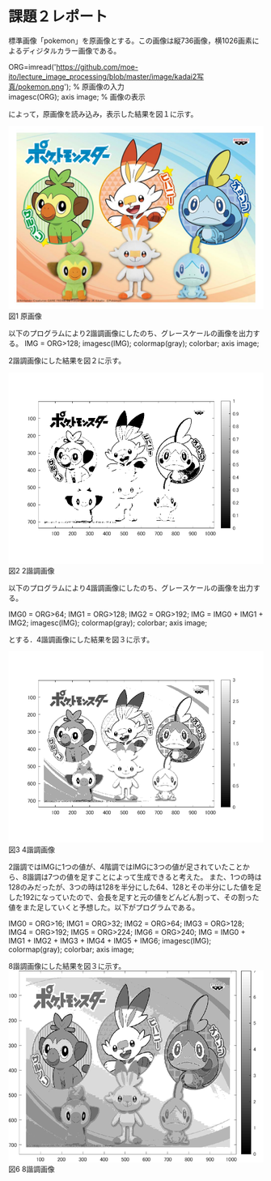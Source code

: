 # 課題２レポート

標準画像「pokemon」を原画像とする。この画像は縦736画像，横1026画素によるディジタルカラー画像である。

ORG=imread('https://github.com/moe-ito/lecture_image_processing/blob/master/image/kadai2写真/pokemon.png'); % 原画像の入力  
imagesc(ORG); axis image; % 画像の表示

によって，原画像を読み込み，表示した結果を図１に示す。

![原画像](https://github.com/moe-ito/lecture_image_processing/blob/master/image/kadai2写真/pokemon.png)  
図1 原画像

以下のプログラムにより2諧調画像にしたのち、グレースケールの画像を出力する。
IMG = ORG>128;
imagesc(IMG); colormap(gray); colorbar;  axis image;

2諧調画像にした結果を図２に示す。

![原画像](https://github.com/moe-ito/lecture_image_processing/blob/master/image/kadai2写真/2.png)  
図2 2諧調画像

以下のプログラムにより4諧調画像にしたのち、グレースケールの画像を出力する。

IMG0 = ORG>64;
IMG1 = ORG>128;
IMG2 = ORG>192;
IMG = IMG0 + IMG1 + IMG2;
imagesc(IMG); colormap(gray); colorbar;  axis image;

とする．4諧調画像にした結果を図３に示す。

![原画像](https://github.com/moe-ito/lecture_image_processing/blob/master/image/kadai2写真/3.png)  
図3 4諧調画像

2諧調ではIMGに1つの値が、4階調ではIMGに3つの値が足されていたことから、8諧調は7つの値を足すことによって生成できると考えた。
また、1つの時は128のみだったが、3つの時は128を半分にした64、128とその半分にした値を足した192になっていたので、会長を足すと元の値をどんどん割って、その割った値をまた足していくと予想した。以下がプログラムである。

IMG0 = ORG>16;
IMG1 = ORG>32;
IMG2 = ORG>64;
IMG3 = ORG>128;
IMG4 = ORG>192;
IMG5 = ORG>224;
IMG6 = ORG>240;
IMG = IMG0 + IMG1 + IMG2 + IMG3 + IMG4 + IMG5 + IMG6;
imagesc(IMG); colormap(gray); colorbar;  axis image;

8諧調画像にした結果を図３に示す。
![原画像](https://github.com/moe-ito/lecture_image_processing/blob/master/image/kadai2写真/4.png)  
図6 8諧調画像
